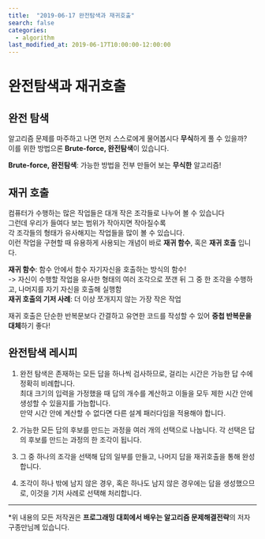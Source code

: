 ```yaml
---
title:  "2019-06-17 완전탐색과 재귀호출"
search: false
categories: 
  - algorithm
last_modified_at: 2019-06-17T10:00:00-12:00:00
---
```

완전탐색과 재귀호출
=============

완전 탐색
---
알고리즘 문제를 마주하고 나면 먼저 스스로에게 물어봅시다 **무식**하게 풀 수 있을까?  
이를 위한 방법으론 **Brute-force, 완전탐색**이 있습니다.

**Brute-force, 완전탐색**: 가능한 방법을 전부 만들어 보는 **무식한** 알고리즘!

재귀 호출
---
컴퓨터가 수행하는 많은 작업들은 대개 작은 조각들로 나누어 볼 수 있습니다  
그런데 우리가 들여다 보는 범위가 작아지면 작아질수록  
각 조각들의 형태가 유사해지는 작업들을 많이 볼 수 있습니다.  
이런 작업을 구현할 때 유용하게 사용되는 개념이 바로 **재귀 함수**, 혹은 **재귀 호출** 입니다.

**재귀 함수**: 함수 안에서 함수 자기자신을 호출하는 방식의 함수!  
-> 자신이 수행할 작업을 유사한 형태의 여러 조각으로 쪼갠 뒤 그 중 한 조각을 수행하고, 나머지를 자기 자신을 호출해 실행함  
**재귀 호출의 기저 사례**: 더 이상 쪼개지지 않는 가장 작은 작업

재귀 호출은 단순한 반복문보다 간결하고 유연한 코드를 작성할 수 있어 **중첩 반복문을 대체**하기 좋다!

완전탐색 레시피
---
1. 완전 탐색은 존재하는 모든 답을 하나씩 검사하므로, 걸리는 시간은 가능한 답 수에 정확히 비례합니다.  
최대 크기의 입력을 가정했을 때 답의 개수를 계산하고 이들을 모두 제한 시간 안에 생성할 수 있을지를 가늠합니다.  
만약 시간 안에 계산할 수 없다면 다른 설계 패러다임을 적용해야 합니다.

2. 가능한 모든 답의 후보를 만드는 과정을 여러 개의 선택으로 나눕니다. 각 선택은 답의 후보를 만드는 과정의 한 조각이 됩니다.

3. 그 중 하나의 조각을 선택해 답의 일부를 만들고, 나머지 답을 재귀호출을 통해 완성합니다.

4. 조각이 하나 밖에 남지 않은 경우, 혹은 하나도 남지 않은 경우에는 답을 생성했으므로, 이것을 기저 사례로 선택해 처리합니다.



------------
*위 내용의 모든 저작권은 **프로그래밍 대회에서 배우는 알고리즘 문제해결전략**의 저자 구종만님께 있습니다.